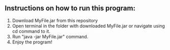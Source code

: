 ## Instructions on how to run this program:
1. Download MyFile.jar from this repository
2. Open terminal in the folder with downloaded MyFile.jar or navigate using cd command to it. 
3. Run "java -jar MyFile.jar" command. 
4. Enjoy the program!
